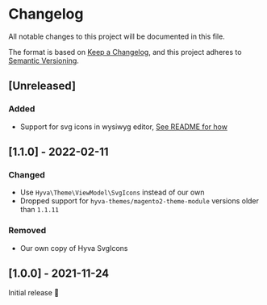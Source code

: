 # Changelog
All notable changes to this project will be documented in this file.

The format is based on [Keep a Changelog](https://keepachangelog.com/en/1.0.0/),
and this project adheres to [Semantic Versioning](https://semver.org/spec/v2.0.0.html).

## [Unreleased]

### Added
- Support for svg icons in wysiwyg editor, [See README for how](./README.md)

## [1.1.0] - 2022-02-11
### Changed
- Use `Hyva\Theme\ViewModel\SvgIcons` instead of our own
- Dropped support for `hyva-themes/magento2-theme-module` versions older than `1.1.11`

### Removed
- Our own copy of Hyva SvgIcons

## [1.0.0] - 2021-11-24
Initial release 🎉
